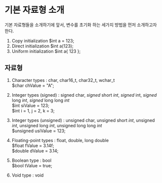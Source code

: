 # 기본 자료형 소개
기본 자료형들을 소개하기에 앞서, 변수를 초기화 하는 세가지 방법을 먼저 소개하고자 한다.  
1. Copy initialization $int a = 123;  
2. Direct initialization $int a(123);  
3. Uniform initialization $int a{ 123 };  
## 자료형
1. Character types : char, char16_t, char32_t, wchar_t  
$char chValue = "A";  

2. Integer types (signed) : signed char, *signed* short *int*, *signed* int, *signed* long *int*, *signed* long long *int*  
$int siValue = 123;  
$int i = 1, j = 2, k = 3;  

3. Integer types (unsigned) : unsigned char, unsigned short *int*, unsigned *int*, unsigned long *int*, unsigned long long *int*  
$unsigned usiValue = 123;  

4. Floating-point types : float, double, long double  
$float fValue = 3.14f;  
$double dValue = 3.14;  

5. Boolean type : bool  
$bool tValue = true;  

6. Void type : void  
